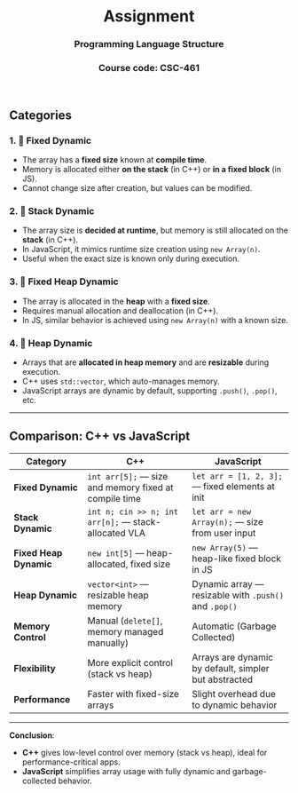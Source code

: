 <div align="center">

# Assignment
### Programming Language Structure
### Course code: CSC-461
<br>

</div>

## Categories

### 1. 🔹 **Fixed Dynamic**
- The array has a **fixed size** known at **compile time**.
- Memory is allocated either **on the stack** (in C++) or **in a fixed block** (in JS).
- Cannot change size after creation, but values can be modified.

### 2. 🔹 **Stack Dynamic**
- The array size is **decided at runtime**, but memory is still allocated on the **stack** (in C++).
- In JavaScript, it mimics runtime size creation using `new Array(n)`.
- Useful when the exact size is known only during execution.

### 3. 🔹 **Fixed Heap Dynamic**
- The array is allocated in the **heap** with a **fixed size**.
- Requires manual allocation and deallocation (in C++).
- In JS, similar behavior is achieved using `new Array(n)` with a known size.

### 4. 🔹 **Heap Dynamic**
- Arrays that are **allocated in heap memory** and are **resizable** during execution.
- C++ uses `std::vector`, which auto-manages memory.
- JavaScript arrays are dynamic by default, supporting `.push()`, `.pop()`, etc.

---

## Comparison: C++ vs JavaScript

| Category             | C++                                                   | JavaScript                                              |
|----------------------|--------------------------------------------------------|---------------------------------------------------------|
| **Fixed Dynamic**     | `int arr[5];` — size and memory fixed at compile time | `let arr = [1, 2, 3];` — fixed elements at init           |
| **Stack Dynamic**     | `int n; cin >> n; int arr[n];` — stack-allocated VLA  | `let arr = new Array(n);` — size from user input          |
| **Fixed Heap Dynamic**| `new int[5]` — heap-allocated, fixed size             | `new Array(5)` — heap-like fixed block in JS              |
| **Heap Dynamic**      | `vector<int>` — resizable heap memory                | Dynamic array — resizable with `.push()` and `.pop()`    |
| **Memory Control**    | Manual (`delete[]`, memory managed manually)          | Automatic (Garbage Collected)                            |
| **Flexibility**       | More explicit control (stack vs heap)                 | Arrays are dynamic by default, simpler but abstracted    |
| **Performance**       | Faster with fixed-size arrays                         | Slight overhead due to dynamic behavior                  |

---

**Conclusion**:
- **C++** gives low-level control over memory (stack vs heap), ideal for performance-critical apps.
- **JavaScript** simplifies array usage with fully dynamic and garbage-collected behavior.
